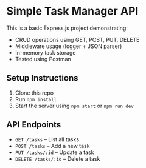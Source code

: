 # Simple Task Manager API

This is a basic Express.js project demonstrating:

- CRUD operations using GET, POST, PUT, DELETE
- Middleware usage (logger + JSON parser)
- In-memory task storage
- Tested using Postman

## Setup Instructions

1. Clone this repo
2. Run `npm install`
3. Start the server using `npm start` or `npm run dev`

## API Endpoints

- `GET /tasks` – List all tasks
- `POST /tasks` – Add a new task
- `PUT /tasks/:id` – Update a task
- `DELETE /tasks/:id` – Delete a task
